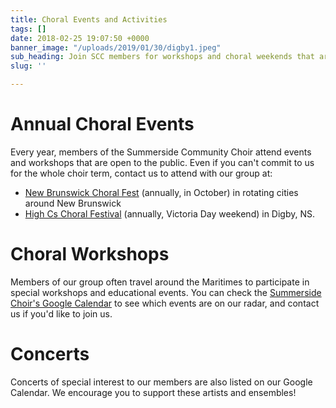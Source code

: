```yaml
---
title: Choral Events and Activities
tags: []
date: 2018-02-25 19:07:50 +0000
banner_image: "/uploads/2019/01/30/digby1.jpeg"
sub_heading: Join SCC members for workshops and choral weekends that are open to non-members.
slug: ''

---
```

# Annual Choral Events

Every year, members of the Summerside Community Choir attend events and workshops that are open to the public. Even if you can't commit to us for the whole choir term, contact us to attend with our group at:

* [New Brunswick Choral Fest](https://nbcfsite.wordpress.com/choral-fest/) (annually, in October) in rotating cities around New Brunswick
* [High Cs Choral Festival](https://www.highcs.org) (annually, Victoria Day weekend) in Digby, NS.

# Choral Workshops

Members of our group often travel around the Maritimes to participate in special workshops and educational events. You can check the [Summerside Choir's Google Calendar](https://summersidechoir.ca/calendar.html) to see which events are on our radar, and contact us if you'd like to join us.

# Concerts

Concerts of special interest to our members are also listed on our Google Calendar. We encourage you to support these artists and ensembles!